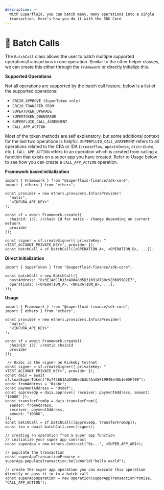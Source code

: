 ```yaml
---
description: >-
  With Superfluid, you can batch many, many operations into a single
  transaction. Here's how you do it with the SDK Core
---
```


# 🤌 Batch Calls

The `BatchCall` class allows the user to batch multiple supported operations/transactions in one operation. Similar to the other helper classes, we can create this either through the `Framework` or directly initialize this.

**Supported Operations**

Not all operations are supported by the batch call feature, below is a list of the supported operations:

* `ERC20_APPROVE (SuperToken only)`
* `ERC20_TRANSFER_FROM`
* `SUPERTOKEN_UPGRADE`
* `SUPERTOKEN_DOWNGRADE`
* `SUPERFLUID_CALL_AGREEMENT`
* `CALL_APP_ACTION`

Most of the token methods are self explanatory, but some additional context for the last two operations is helpful. `SUPERFLUID_CALL_AGREEMENT` refers to all operations related to the CFA or IDA (`createFlow`, `updateIndex`, `distribute`, etc.). `CALL_APP_ACTION` refers to an operation which is created from calling a function that exists on a super app you have created. Refer to Usage below to see how you can create a `CALL_APP_ACTION` operation.

**Framework based initialization**

```
import { Framework } from "@superfluid-finance/sdk-core";
import { ethers } from "ethers";

const provider = new ethers.providers.InfuraProvider(
  "matic",
  "<INFURA_API_KEY>"
);

const sf = await Framework.create({
  chainId: 137, //chain Id for matic - change depending on current network
  provider
});

const signer = sf.createSigner({ privateKey: "<TEST_ACCOUNT_PRIVATE_KEY>", provider });
const batchCall = sf.batchCall([<OPERATION_A>, <OPERATION_B>, ...]);
```

**Direct Initialization**

```
import { SuperToken } from "@superfluid-finance/sdk-core";

const batchCall = new BatchCall({
  hostAddress: "0x3E14dC1b13c488a8d5D310918780c983bD5982E7",
  operations: [<OPERATION_A>, <OPERATION_B>, ...],
});
```

**Usage**

```
import { Framework } from "@superfluid-finance/sdk-core";
import { ethers } from "ethers";

const provider = new ethers.providers.InfuraProvider(
  "matic",
  "<INFURA_API_KEY>"
);

const sf = await Framework.create({
  chainId: 137, //matic chainId
  provider
});
 
 // 0xabc is the signer on Rinkeby testnet
const signer = sf.createSigner({ privateKey: "<TEST_ACCOUNT_PRIVATE_KEY>", provider });
const daix = await sf.loadSuperToken("0x745861AeD1EEe363b4AaA5F1994Be40b1e05Ff90");
const fromAddress = "0xabc";
const paymentAddress = "0xdef";
const approveOp = daix.approve({ receiver: paymentAddress, amount: "10000" });
const transferFromOp = daix.transferFrom({
  sender: fromAddress,
  receiver: paymentAddress,
  amount: "10000",
});
const batchCall = sf.batchCall([approveOp, transferFromOp]);
const txn = await batchCall.exec(signer);

// creating an operation from a super app function
// initialize your super app contract
const superApp = new ethers.Contract("0x...", <SUPER_APP_ABI>);

// populate the transaction
const superAppTransactionPromise = superApp.populateTransaction.helloWorld("hello world");

// create the super app operation you can execute this operation directly or pass it in to a batch call
const superAppOperation = new Operation(superAppTransactionPromise, "CALL_APP_ACTION");
```
